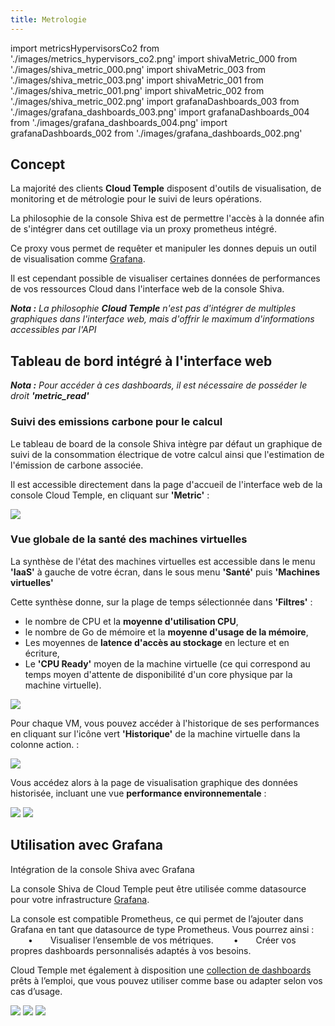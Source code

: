 ```yaml
---
title: Metrologie
---
```

import metricsHypervisorsCo2 from './images/metrics_hypervisors_co2.png'
import shivaMetric_000 from './images/shiva_metric_000.png'
import shivaMetric_003 from './images/shiva_metric_003.png'
import shivaMetric_001 from './images/shiva_metric_001.png'
import shivaMetric_002 from './images/shiva_metric_002.png'
import grafanaDashboards_003 from './images/grafana_dashboards_003.png'
import grafanaDashboards_004 from './images/grafana_dashboards_004.png'
import grafanaDashboards_002 from './images/grafana_dashboards_002.png'

## Concept

La majorité des clients __Cloud Temple__ disposent d'outils de visualisation, de monitoring et de métrologie pour le suivi de leurs opérations.

La philosophie de la console Shiva est de permettre l'accès à la donnée afin de s'intégrer dans cet outillage via un proxy prometheus intégré.

Ce proxy vous permet de requêter et manipuler les donnes depuis un outil de visualisation comme [Grafana](https://grafana.com).

Il est cependant possible de visualiser certaines données de performances de vos ressources Cloud dans l'interface web de la console Shiva.

*__Nota :__ La philosophie __Cloud Temple__ n'est pas d'intégrer de multiples graphiques dans l'interface web, mais d'offrir le maximum d'informations accessibles par l'API*

## Tableau de bord intégré à l'interface web

*__Nota :__ Pour accéder à ces dashboards, il est nécessaire de posséder le droit __'metric_read'__*

### Suivi des emissions carbone pour le calcul

Le tableau de board de la console Shiva intègre par défaut un graphique de suivi de la consommation électrique de votre calcul ainsi que l'estimation
de l'émission de carbone associée.

Il est accessible directement dans la page d'accueil de l'interface web de la console Cloud Temple, en cliquant sur __'Metric'__ :

<img src={metricsHypervisorsCo2} />

### Vue globale de la santé des machines virtuelles

La synthèse de l'état des machines virtuelles est accessible dans le menu __'IaaS'__ à gauche de votre écran, dans le sous menu __'Santé'__ puis __'Machines virtuelles'__

Cette synthèse donne, sur la plage de temps sélectionnée dans __'Filtres'__ :

- le nombre de CPU et la __moyenne d'utilisation CPU__,
- le nombre de Go de mémoire et la __moyenne d'usage de la mémoire__,
- Les moyennes de __latence d'accès au stockage__ en lecture et en écriture,
- Le __'CPU Ready'__ moyen de la machine virtuelle (ce qui correspond au temps moyen d'attente de disponibilité d'un core physique par la machine virtuelle).

<img src={shivaMetric_000} />

Pour chaque VM, vous pouvez accéder à l'historique de ses performances en cliquant sur l'icône vert __'Historique'__ de la machine virtuelle dans la colonne action. :

<img src={shivaMetric_003} />

Vous accédez alors à la page de visualisation graphique des données historisée, incluant une vue __performance environnementale__ :

<img src={shivaMetric_001} />

<img src={shivaMetric_002} />

## Utilisation avec __Grafana__

Intégration de la console Shiva avec Grafana

La console Shiva de Cloud Temple peut être utilisée comme datasource pour votre infrastructure [Grafana](https://grafana.com/).

La console est compatible Prometheus, ce qui permet de l’ajouter dans Grafana en tant que datasource de type Prometheus. Vous pourrez ainsi :
  •  Visualiser l’ensemble de vos métriques.
  •  Créer vos propres dashboards personnalisés adaptés à vos besoins.

Cloud Temple met également à disposition une [collection de dashboards](https://github.com/Cloud-Temple/console-grafana-iaas) prêts à l’emploi, que vous pouvez utiliser comme base ou adapter selon vos cas d’usage.

<img src={grafanaDashboards_003} />

<img src={grafanaDashboards_004} />

<img src={grafanaDashboards_002} />
